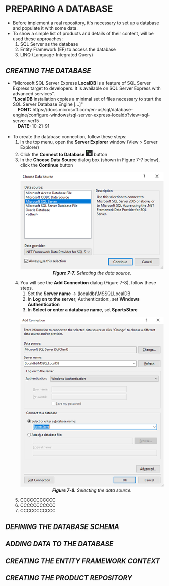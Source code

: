 <h1>PREPARING A DATABASE</h1>
    <ul>
        <li>
            Before implement a real repository, it's necessary to set up a database and populate it with some data.
        </li>
        <li>
            To show a simple list of products and details of their content, will be used these approaches:
            <ol>
                <li>SQL Server as the database</li>
                <li>Entity Framework (EF) to access the database</li>
                <li>LINQ (Language-Integrated Query)</li>
            </ol>            
        </li>
    </ul>

<h2><i>CREATING THE DATABASE</i></h2>
    <ul>
        <li>
            "Microsoft SQL Server Express <b>LocalDB</b> is a feature of SQL Server Express target to developers. It is available on SQL Server Express with advanced services".<br />
            "<b>LocalDB</b> installation copies a minimal set of files necessary to start the SQL Server Database Engine [...]" <br />
            &nbsp;&nbsp;&nbsp;&nbsp;<b>FONT:</b> https://docs.microsoft.com/en-us/sql/database-engine/configure-windows/sql-server-express-localdb?view=sql-server-ver15 <br />
            &nbsp;&nbsp;&nbsp;&nbsp;<b>DATE:</b> 10-21-91 <br /><br />
        </li>
        <li>
            To create the database connection, follow these steps:
            <ol>
                <li>In the top menu, open the <b>Server Explorer</b> window (View > Server Explorer)</li>
                <li>
                    Click the <b>Connect to Database</b>
                    <img src="Pictures/Figure 7_7A.png" />
                    button
                </li>
                <li>
                    In the <b>Choose Data Source </b> dialog box (shown in Figure 7-7 below), click the <b>Continue</b> button
                    <p align="center">
                        <img src="Pictures/Figure 7_7.png" /><br />
                        <i><b>Figure 7-7.</b> Selecting the data source.</i>
                    </p>
                </li>
                <li>
                    You will see the <b>Add Connection</b> dialog (Figure 7-8), follow these steps. 
                    <ol>
                        <li>Set the <b>Server name</b> -> (localdb)\MSSQLLocalDB</li>
                        <li>In <b>Log on to the server</b>, Authentication:, set <b>Windows Authentication</b></li>
                        <li>In <b>Select or enter a database name</b>, set <b>SportsStore</b></li>
                    </ol>
                    <p align="center">
                        <img src="Pictures/Figure 7_8.png" /><br />
                        <i><b>Figure 7-8.</b> Selecting the data source.</i>
                    </p>
                </li>
                <li>CCCCCCCCCCC</li>
                <li>CCCCCCCCCCC</li>
                <li>CCCCCCCCCCC</li>
            </ol>
        </li>
    </ul>

<h2><i>DEFINING THE DATABASE SCHEMA</i></h2>
<h2><i>ADDING DATA TO THE DATABASE</i></h2>
<h2><i>CREATING THE ENTITY FRAMEWORK CONTEXT</i></h2>
<h2><i>CREATING THE PRODUCT REPOSITORY</i></h2>
